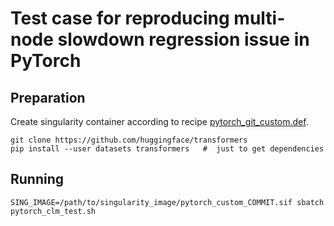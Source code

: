 # Test case for reproducing multi-node slowdown regression issue in PyTorch

## Preparation

Create singularity container according to recipe
[pytorch_git_custom.def](pytorch_git_custom.def).


```
git clone https://github.com/huggingface/transformers
pip install --user datasets transformers   #  just to get dependencies
```

## Running

```
SING_IMAGE=/path/to/singularity_image/pytorch_custom_COMMIT.sif sbatch pytorch_clm_test.sh
```
